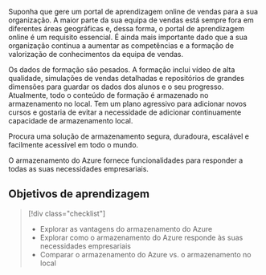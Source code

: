 Suponha que gere um portal de aprendizagem online de vendas para a sua organização. A maior parte da sua equipa de vendas está sempre fora em diferentes áreas geográficas e, dessa forma, o portal de aprendizagem online é um requisito essencial. É ainda mais importante dado que a sua organização continua a aumentar as competências e a formação de valorização de conhecimentos da equipa de vendas.

Os dados de formação são pesados. A formação inclui vídeo de alta qualidade, simulações de vendas detalhadas e repositórios de grandes dimensões para guardar os dados dos alunos e o seu progresso. Atualmente, todo o conteúdo de formação é armazenado no armazenamento no local. Tem um plano agressivo para adicionar novos cursos e gostaria de evitar a necessidade de adicionar continuamente capacidade de armazenamento local.

Procura uma solução de armazenamento segura, duradoura, escalável e facilmente acessível em todo o mundo.

O armazenamento do Azure fornece funcionalidades para responder a todas as suas necessidades empresariais.

## <a name="learning-objectives"></a>Objetivos de aprendizagem
> [!div class="checklist"]
> * Explorar as vantagens do armazenamento do Azure
> * Explorar como o armazenamento do Azure responde às suas necessidades empresariais
> * Comparar o armazenamento do Azure vs. o armazenamento no local